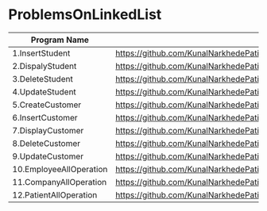 # ProblemsOnLinkedList

| Program Name             | Link Of Souce code                                                                   |
| ----------------- | ------------------------------------------------------------------ |
1.InsertStudent   |https://github.com/KunalNarkhedePatil/JDBC_Operation/blob/main/Student/InsertStudent.java
2.DispalyStudent   |https://github.com/KunalNarkhedePatil/JDBC_Operation/blob/main/Student/DispalyStudent.java
3.DeleteStudent   |https://github.com/KunalNarkhedePatil/JDBC_Operation/blob/main/Student/DeleteStudent.java
4.UpdateStudent   |https://github.com/KunalNarkhedePatil/JDBC_Operation/blob/main/Student/UpdateStudent.java
5.CreateCustomer   |https://github.com/KunalNarkhedePatil/JDBC_Operation/blob/main/Customer/CreateCustomer.java
6.InsertCustomer   |https://github.com/KunalNarkhedePatil/JDBC_Operation/blob/main/Customer/InsertCustomer.java
7.DisplayCustomer   |https://github.com/KunalNarkhedePatil/JDBC_Operation/blob/main/Customer/DisplayCustomer.java
8.DeleteCustomer   |https://github.com/KunalNarkhedePatil/JDBC_Operation/blob/main/Customer/DeleteCustomer.java
9.UpdateCustomer   |https://github.com/KunalNarkhedePatil/JDBC_Operation/blob/main/Customer/UpdateCustomer.java
10.EmployeeAllOperation   |https://github.com/KunalNarkhedePatil/JDBC_Operation/blob/main/JDBC/EmployeeAllOperation.java
11.CompanyAllOperation   |https://github.com/KunalNarkhedePatil/JDBC_Operation/blob/main/JDBC/CompanyAllOperation.java
12.PatientAllOperation   |https://github.com/KunalNarkhedePatil/JDBC_Operation/blob/main/JDBC/PatientAllOperation.java